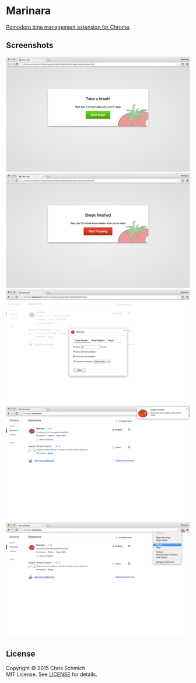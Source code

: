 # Marinara
[Pomodoro time management extension for Chrome](https://chrome.google.com/webstore/detail/marinara/lojgmehidjdhhbmpjfamhpkpodfcodef).

## Screenshots

![](assets/screenshots/focus-expired.png)
![](assets/screenshots/break-expired.png)
![](assets/screenshots/options.png)
![](assets/screenshots/desktop-notification.png)
![](assets/screenshots/browser-action-menu-pause.png)

## License

Copyright &copy; 2015 Chris Schmich  
MIT License. See [LICENSE](LICENSE) for details.

